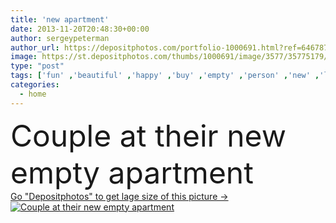 ```yaml
---
title: 'new apartment'
date: 2013-11-20T20:48:30+00:00
author: sergeypeterman
author_url: https://depositphotos.com/portfolio-1000691.html?ref=64678756
image: https://st.depositphotos.com/thumbs/1000691/image/3577/35775179/api_thumb_450.jpg?forcejpeg=true
type: "post"
tags: ['fun' ,'beautiful' ,'happy' ,'buy' ,'empty' ,'person' ,'new' ,'love' ,'girl' ,'female' ,'sitting' ,'young' ,'people' ,'caucasian' ,'family' ,'affectionate' ,'man' ,'drink' ,'estate' ,'house' ,'window' ,'interior' ,'blank' ,'habitation' ,'home' ,'couple' ,'two' ,'moving' ,'woman' ,'fingers' ,'with' ,'flat' ,'lifestyle' ,'pointing' ,'planning' ,'boxes' ,'furniture' ,'room' ,'together' ,'indoors' ,'property' ,'floor' ,'in' ,'draft' ,'sketch' ,'plan' ,'comfort' ,'apartment' ,'casual' ,'enjoying' ]
categories: 
  - home
---
```

<div aling="center">
            <font size="60"> Couple at their new empty apartment</font>   
</div>
<div>
    <a href='https://st.depositphotos.com/thumbs/1000691/image/3577/35775179/api_thumb_450.jpg?forcejpeg=true?ref=64678756' target=_blank > Go "Depositphotos" to get lage size of this picture ->
        <img href='https://st.depositphotos.com/thumbs/1000691/image/3577/35775179/api_thumb_450.jpg?forcejpeg=true?ref=64678756' src='https://st.depositphotos.com/1000691/3577/i/950/depositphotos_35775179-stock-photo-new-apartment.jpg?forcejpeg=true' alt='Couple at their new empty apartment' >
    </a>
</div>
